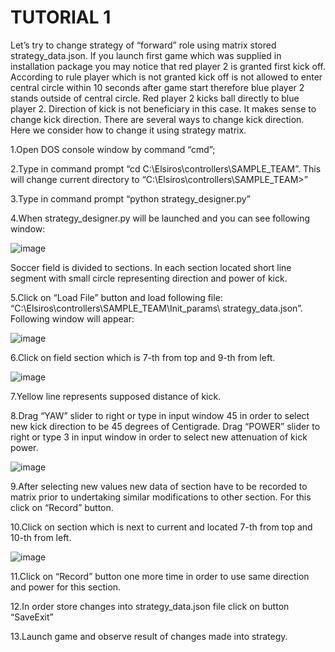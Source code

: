 # TUTORIAL 1
Let’s try to change strategy of “forward” role using matrix stored strategy_data.json.
If you launch first game which was supplied in installation package you may notice that red player 2 
is granted first kick off. According to rule player which is not granted kick off is not allowed to enter 
central circle within 10 seconds after game start therefore blue player 2 stands outside of central 
circle.  Red player 2 kicks ball directly to blue player 2. Direction of kick is not beneficiary in this case. 
It makes sense to change kick direction. There are several ways to change kick direction. Here we 
consider how to change it using strategy matrix. 

1.Open DOS console window by command “cmd”;

2.Type in command prompt “cd C:\Elsiros\controllers\SAMPLE_TEAM”. This will change current directory to “C:\Elsiros\controllers\SAMPLE_TEAM>”

3.Type in command prompt “python strategy_designer.py”

4.When strategy_designer.py will be launched and you can see following window:

![image](https://user-images.githubusercontent.com/57300002/134931725-e3531b97-f34f-4dd7-932d-4d429c653ff3.png)

Soccer field is divided to sections. In each section located short line segment with small circle 
representing direction and power of kick. 

5.Click on “Load File” button and load following file: “C:\Elsiros\controllers\SAMPLE_TEAM\Init_params\ strategy_data.json”.
Following window will appear:

![image](https://user-images.githubusercontent.com/57300002/134931964-3037e817-4d31-4e54-b70d-d6227b852018.png)

6.Click on field section which is 7-th from top and 9-th from left.

![image](https://user-images.githubusercontent.com/57300002/134932056-f8774921-5648-425a-904b-685c534d308e.png)

7.Yellow line represents supposed distance of kick.

8.Drag “YAW” slider to right or type in input window 45 in order to select new kick direction to be 45 degrees
 of Centigrade. Drag “POWER” slider to right or type 3 in input window in order to select new attenuation of kick power.
 
![image](https://user-images.githubusercontent.com/57300002/134932186-3538252b-b48e-4234-90ea-e66fe6b79c54.png)

9.After selecting new values new data of section have to be recorded to matrix prior to undertaking similar modifications to other section. For this click on “Record” button.

10.Click on section which is next to current and located 7-th from top and 10-th from left.

![image](https://user-images.githubusercontent.com/57300002/134932274-2b53660f-3469-48e4-aaae-b87b64969a79.png)

11.Click on “Record” button one more time in order to use same direction and power for this section.

12.In order store changes into strategy_data.json file click on button “SaveExit”

13.Launch game and observe result of changes made into strategy. 
